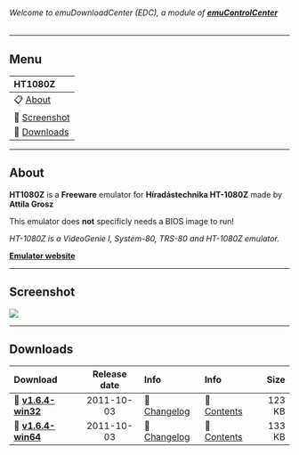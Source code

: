 ###### Welcome to emuDownloadCenter (EDC), a module of [**emuControlCenter**](https://github.com/PhoenixInteractiveNL/emuControlCenter/wiki/)
***
## Menu
| **HT1080Z** |
|:---------|
| :clipboard: [About](#about) |
| :sunrise: [Screenshot](#screenshot) |
| :floppy_disk: [Downloads](#downloads) |
***
## About
**HT1080Z** is a **Freeware** emulator for **Híradástechnika HT-1080Z** made by **Attila Grosz**

This emulator does **not** specificly needs a BIOS image to run!

_HT-1080Z is a VideoGenie I, System-80, TRS-80 and HT-1080Z emulator._

[**Emulator website**](http://gaia.atilia.eu/)
***
## Screenshot
![](https://raw.githubusercontent.com/PhoenixInteractiveNL/emuDownloadCenter/master/hooks/ht1080z/screen.jpg)
***
## Downloads
| Download | Release date  | Info       | Info       | Size       |
|:---------|:-------------:|:-----------|:-----------|-----------:|
| :floppy_disk: [**v1.6.4-win32**](https://github.com/PhoenixInteractiveNL/edc-repo0002/raw/master/ht1080z/1.6.4-win32.7z) | 2011-10-03 | :page_facing_up: [Changelog](https://github.com/PhoenixInteractiveNL/edc-repo0002/blob/master/ht1080z/1.6.4-win32_changelog.txt) | :mag_right: [Contents](https://github.com/PhoenixInteractiveNL/edc-repo0002/blob/master/ht1080z/1.6.4-win32_contents.txt) | 123 KB |
| :floppy_disk: [**v1.6.4-win64**](https://github.com/PhoenixInteractiveNL/edc-repo0002/raw/master/ht1080z/1.6.4-win64.7z) | 2011-10-03 | :page_facing_up: [Changelog](https://github.com/PhoenixInteractiveNL/edc-repo0002/blob/master/ht1080z/1.6.4-win64_changelog.txt) | :mag_right: [Contents](https://github.com/PhoenixInteractiveNL/edc-repo0002/blob/master/ht1080z/1.6.4-win64_contents.txt) | 133 KB |
